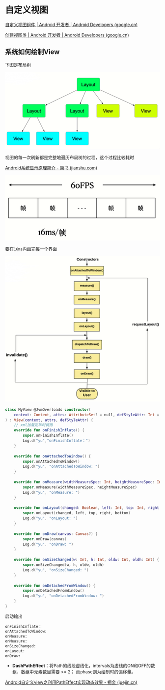# 自定义视图

[自定义视图组件  | Android 开发者  | Android Developers (google.cn)](https://developer.android.google.cn/guide/topics/ui/custom-components?hl=zh_cn)

[创建视图类  | Android 开发者  | Android Developers (google.cn)](https://developer.android.google.cn/training/custom-views/create-view?hl=zh_cn)

## 系统如何绘制View

下图是布局树

![image-20221124172128201](./assets/image-20221124172128201.png)

视图的每一次刷新都是完整地遍历布局树的过程，这个过程比较耗时

[Android系统显示原理简介 - 简书 (jianshu.com)](https://www.jianshu.com/p/a978a6250f9e)

![image-20221124185323496](./assets/image-20221124185323496.png)

要在`16ms`内画完每一个界面

![image-20221124185524584](./assets/image-20221124185524584.png)

```kotlin
class MyView @JvmOverloads constructor(
    context: Context, attrs: AttributeSet? = null, defStyleAttr: Int = 0
) : View(context, attrs, defStyleAttr) {
    // xml加载完毕时调用
    override fun onFinishInflate() {
        super.onFinishInflate()
        Log.d("yu","onFinishInflate：")
    }
	
    override fun onAttachedToWindow() {
        super.onAttachedToWindow()
        Log.d("yu", "onAttachedToWindow: ")
    }

    override fun onMeasure(widthMeasureSpec: Int, heightMeasureSpec: Int) {
        super.onMeasure(widthMeasureSpec, heightMeasureSpec)
        Log.d("yu", "onMeasure: ")
    }

    override fun onLayout(changed: Boolean, left: Int, top: Int, right: Int, bottom: Int) {
        super.onLayout(changed, left, top, right, bottom)
        Log.d("yu", "onLayout: ")
    }

    override fun onDraw(canvas: Canvas?) {
        super.onDraw(canvas)
        Log.d("yu", "onDraw: ")
    }

    override fun onSizeChanged(w: Int, h: Int, oldw: Int, oldh: Int) {
        super.onSizeChanged(w, h, oldw, oldh)
        Log.d("yu", "onSizeChanged: ")
    }

    override fun onDetachedFromWindow() {
        super.onDetachedFromWindow()
        Log.d("yu", "onDetachedFromWindow: ")
    }
}
```

启动输出

```
onFinishInflate：   
onAttachedToWindow:
onMeasure:         
onMeasure:         
onSizeChanged:     
onLayout:          
onDraw:            
```



- **DashPathEffect**：将Path的线段虚线化，intervals为虚线的ON和OFF的数组，数组中元素数目需要 >= 2； 而phase则为绘制时的偏移量。

[Android自定义view之利用PathEffect实现动态效果 - 掘金 (juejin.cn)](https://juejin.cn/post/6999603842845261860)